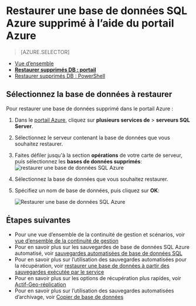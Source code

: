 <properties
    pageTitle="Restaurer une base de données SQL Azure supprimé (Azure portal) | Microsoft Azure"
    description="Restaurer une base de données SQL Azure supprimé (Azure portal)."
    services="sql-database"
    documentationCenter=""
    authors="stevestein"
    manager="jhubbard"
    editor=""/>

<tags
    ms.service="sql-database"
    ms.devlang="NA"
    ms.date="10/12/2016"
    ms.author="sstein"
    ms.workload="NA"
    ms.topic="article"
    ms.tgt_pltfrm="NA"/>


# <a name="restore-a-deleted-azure-sql-database-using-the-azure-portal"></a>Restaurer une base de données SQL Azure supprimé à l’aide du portail Azure

> [AZURE.SELECTOR]
- [Vue d’ensemble](sql-database-recovery-using-backups.md)
- [**Restaurer supprimés DB : portail**](sql-database-restore-deleted-database-portal.md)
- [Restaurer supprimés DB : PowerShell](sql-database-restore-deleted-database-powershell.md)

## <a name="select-the-database-to-restore"></a>Sélectionnez la base de données à restaurer 

Pour restaurer une base de données supprimé dans le portail Azure :

1.  Dans le [portail Azure](https://portal.azure.com), cliquez sur **plusieurs services de** > **serveurs SQL Server**.
3.  Sélectionnez le serveur contenant la base de données que vous souhaitez restaurer.
4.  Faites défiler jusqu'à la section **opérations** de votre carte de serveur, puis sélectionnez les **bases de données supprimés**: ![restaurer une base de données SQL Azure](./media/sql-database-restore-deleted-database-portal/restore-deleted-trashbin.png)
5.  Sélectionnez la base de données que vous souhaitez restaurer.
6.  Spécifiez un nom de base de données, puis cliquez sur **OK**:

    ![Restaurer une base de données SQL Azure](./media/sql-database-restore-deleted-database-portal/restore-deleted.png)


## <a name="next-steps"></a>Étapes suivantes

- Pour une vue d’ensemble de la continuité de gestion et scénarios, voir [vue d’ensemble de la continuité de gestion](sql-database-business-continuity.md)
- Pour en savoir plus sur les sauvegardes de base de données SQL Azure automatisé, voir [sauvegardes automatisées de base de données SQL](sql-database-automated-backups.md)
- Pour en savoir plus sur l’utilisation des sauvegardes automatisées pour la récupération, voir [restaurer une base de données à partir des sauvegardes exécutée par le service](sql-database-recovery-using-backups.md)
- Pour en savoir plus sur les options de récupération plus rapides, voir [Actif-Geo-réplication](sql-database-geo-replication-overview.md)  
- Pour en savoir plus sur l’utilisation des sauvegardes automatisées d’archivage, voir [Copier de base de données](sql-database-copy.md)
